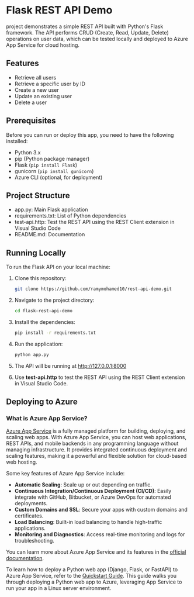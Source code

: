 # Flask REST API Demo

project demonstrates a simple REST API built with Python's Flask framework. The API performs CRUD (Create, Read, Update, Delete) operations on user data, which can be tested locally and deployed to Azure App Service for cloud hosting.

## Features

- Retrieve all users
- Retrieve a specific user by ID
- Create a new user
- Update an existing user
- Delete a user

## Prerequisites

Before you can run or deploy this app, you need to have the following installed:

- Python 3.x
- pip (Python package manager)
- Flask (`pip install Flask`)
- gunicorn (`pip install gunicorn`)
- Azure CLI (optional, for deployment)

## Project Structure

- app.py: Main Flask application 
- requirements.txt: List of Python dependencies 
- test-api.http: Test the REST API using the REST Client extension in Visual Studio Code
- README.md: Documentation

## Running Locally

To run the Flask API on your local machine:

1. Clone this repository:

   ```bash
   git clone https://github.com/ramymohamed10/rest-api-demo.git
   
2. Navigate to the project directory:
   ```bash
   cd flask-rest-api-demo
3. Install the dependencies:
   ```bash
   pip install -r requirements.txt
4. Run the application:
   ```bash
   python app.py
5. The API will be running at http://127.0.0.1:8000
6. Use **test-api.http** to test the REST API using the REST Client extension in Visual Studio Code.

## Deploying to Azure

### What is Azure App Service?

[Azure App Service](https://learn.microsoft.com/en-us/azure/app-service/) is a fully managed platform for building, deploying, and scaling web apps. With Azure App Service, you can host web applications, REST APIs, and mobile backends in any programming language without managing infrastructure. It provides integrated continuous deployment and scaling features, making it a powerful and flexible solution for cloud-based web hosting.

Some key features of Azure App Service include:
- **Automatic Scaling**: Scale up or out depending on traffic.
- **Continuous Integration/Continuous Deployment (CI/CD)**: Easily integrate with GitHub, Bitbucket, or Azure DevOps for automated deployments.
- **Custom Domains and SSL**: Secure your apps with custom domains and certificates.
- **Load Balancing**: Built-in load balancing to handle high-traffic applications.
- **Monitoring and Diagnostics**: Access real-time monitoring and logs for troubleshooting.


You can learn more about Azure App Service and its features in the [official documentation](https://learn.microsoft.com/en-us/azure/app-service/).

To learn how to deploy a Python web app (Django, Flask, or FastAPI) to Azure App Service, refer to the [Quickstart Guide](https://learn.microsoft.com/en-us/azure/app-service/quickstart-python?tabs=flask%2Cwindows%2Cazure-cli%2Cazure-cli-deploy%2Cdeploy-instructions-azportal%2Cterminal-bash%2Cdeploy-instructions-zip-azcli). This guide walks you through deploying a Python web app to Azure, leveraging App Service to run your app in a Linux server environment.

